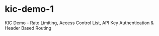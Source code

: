 # kic-demo-1
KIC Demo - Rate Limiting, Access Control List, API Key Authentication &amp; Header Based Routing
